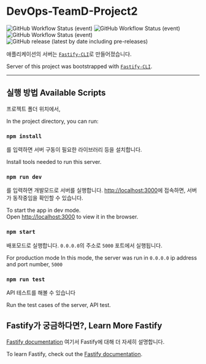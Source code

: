 # DevOps-TeamD-Project2


![GitHub Workflow Status (event)](https://github.com/cs-devops-bootcamp/devops-01-P2-TeamD/actions/workflows/API_Test.yml/badge.svg?event=push) ![GitHub Workflow Status (event)](https://github.com/cs-devops-bootcamp/devops-01-P2-TeamD/actions/workflows/CI.yaml/badge.svg?event=push) ![GitHub Workflow Status (event)](https://github.com/cs-devops-bootcamp/devops-01-P2-TeamD/actions/workflows/release.yml/badge.svg?event=release) ![GitHub release (latest by date including pre-releases)](https://img.shields.io/github/v/release/cs-devops-bootcamp/devops-01-P2-TeamD?include_prereleases)

애플리케이션의 서버는 [`Fastify-CLI`](https://www.npmjs.com/package/fastify-cli)로  만들어졌습니다.
  
Server of this project was bootstrapped with [`Fastify-CLI`](https://www.npmjs.com/package/fastify-cli).

-------------------------------

## 실행 방법 Available Scripts


프로젝트 폴더 위치에서,

In the project directory, you can run:

### `npm install`

를 입력하면 서버 구동이 필요한 라이브러리 등을 설치합니다.

Install tools needed to run this server.

### `npm run dev`

를 입력하면 개발모드로 서버를 실행합니다.
[http://localhost:3000](http://localhost:3000)에 접속하면,
서버가 동작중임을 확인할 수 있습니다.

To start the app in dev mode.\
Open [http://localhost:3000](http://localhost:3000) to view it in the browser.


### `npm start`

배포모드로 실행합니다.
`0.0.0.0`의 주소로 `5000` 포트에서 실행됩니다.

For production mode
In this mode, the server was run in `0.0.0.0` ip address and port number, `5000`

### `npm run test`

API 테스트를 해볼 수 있습니다

Run the test cases of the server, API test.

## Fastify가 궁금하다면?, Learn More Fastify

[Fastify documentation](https://www.fastify.io/docs/latest/)
여기서 Fastify에 대해 더 자세히 설명합니다.

To learn Fastify, check out the [Fastify documentation](https://www.fastify.io/docs/latest/).
